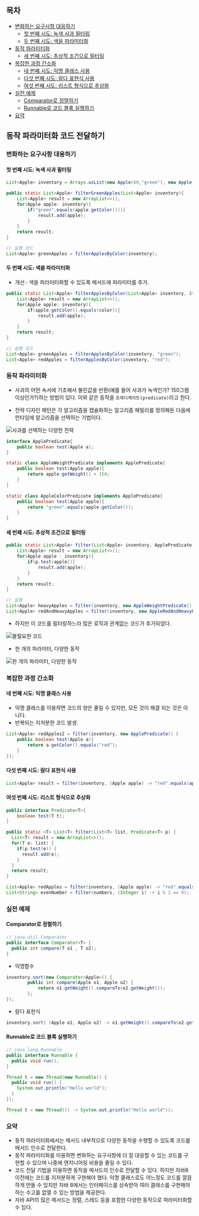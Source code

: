목차
----

-	[변화하는 요구사항 대응하기](#변화하는-요구사항-대응하기)
	-	[첫 번째 시도: 녹색 사과 필터링](#첫-번째-시도-녹색-사과-필터링)
	-	[두 번째 시도: 색을 파라미터화](#두-번째-시도-색을-파라미터화)
-	[동작 파라미터화](#동작-파라미터화)
	-	[세 번째 시도: 추상적 조건으로 필터링](#세-번째-시도-추상적-조건으로-필터링)
-	[복잡한 과정 간소화](#복잡한-과정-간소화)
	-	[네 번째 시도: 익명 클래스 사용](#네-번째-시도-익명-클래스-사용)
	-	[다섯 번째 시도: 람다 표현식 사용](#다섯-번째-시도-람다-표현식-사용)
	-	[여섯 번째 시도: 리스트 형식으로 추상화](#여섯-번째-시도-리스트-형식으로-추상화)
-	[실전 예제](#실전-예제)
	-	[Comparator로 정렬하기](#comparator로-정렬하기)
	-	[Runnable로 코드 블록 실행하기](#runnable로-코드-블록-실행하기)
-	[요약](#요약)

동작 파라미터화 코드 전달하기
-----------------------------

### 변화하는 요구사항 대응하기

#### 첫 번째 시도: 녹색 사과 필터링

```java
List<Apple> inventory = Arrays.asList(new Apple(80,"green"), new Apple(155, "green"), new Apple(120, "red"));
```

```java
public static List<Apple> filterGreenApples(List<Apple> inventory){
    List<Apple> result = new ArrayList<>();
    for(Apple apple: inventory){
        if("green".equals(apple.getColor())){
            result.add(apple);
        }
    }
    return result;
}

// 실행 코드
List<Apple> greenApples = filterApplesByColor(inventory);
```

#### 두 번째 시도: 색을 파라미터화

-	개선 : 색을 파라미터화할 수 있도록 메서드에 파라미터를 추가.

```java
public static List<Apple> filterApplesByColor(List<Apple> inventory, String color){
    List<Apple> result = new ArrayList<>();
    for(Apple apple: inventory){
        if(apple.getColor().equals(color)){
            result.add(apple);
        }
    }
    return result;
}

// 실행 코드
List<Apple> greenApples = filterApplesByColor(inventory, "green");
List<Apple> redApples = filterApplesByColor(inventory, "red");
```

### 동작 파라미터화

-	사과의 어떤 속서에 기초해서 불린값을 반환(예를 들어 사과가 녹색인가? 150그램 이상인가?)하는 방법이 있다. 이와 같은 동작을 `프레디케이트(predicate)`라고 한다.

-	전략 디자인 패턴은 각 알고리즘을 캡슐화하는 알고리즘 패밀리를 정의해둔 다음에 런타임에 알고리즘을 선택하는 기법이다.

![사과를 선택하는 다양한 전략](http://drive.google.com/uc?export=view&id=0ByLqiEM75qEzd3h5MnFXd0QyUlE)

```java
interface ApplePredicate{
	public boolean test(Apple a);
}

static class AppleWeightPredicate implements ApplePredicate{
	public boolean test(Apple apple){
		return apple.getWeight() > 150;
	}
}

static class AppleColorPredicate implements ApplePredicate{
	public boolean test(Apple apple){
		return "green".equals(apple.getColor());
	}
}
```

#### 세 번째 시도: 추상적 조건으로 필터링

```java
public static List<Apple> filter(List<Apple> inventory, ApplePredicate p){
    List<Apple> result = new ArrayList<>();
    for(Apple apple : inventory){
        if(p.test(apple)){
            result.add(apple);
        }
    }
    return result;
}    

// 실행
List<Apple> heavyApples = filter(inventory, new AppleWeightPredicate());
List<Apple> redAndHeavyApples = filter(inventory, new AppleRedAndHeavyPredicate());
```

-	하지만 이 코드를 필터링하느라 많은 로직과 관계없는 코드가 추가되었다.  

![불필요한 코드](http://drive.google.com/uc?export=view&id=0ByLqiEM75qEzOW9BSU5OU1otV3c)

-	한 개의 파라미터, 다양한 동작

![한 개의 파라미터, 다양한 동작](http://drive.google.com/uc?export=view&id=0ByLqiEM75qEzelRyekQwMF9iRkU)

### 복잡한 과정 간소화

#### 네 번째 시도: 익명 클래스 사용

-	익명 클래스를 이용하면 코드의 양은 줄일 수 있지만, 모든 것이 해결 되는 것은 아니다.
-	반복되는 지저분한 코드 발생.

```java
List<Apple> redApples2 = filter(inventory, new ApplePredicate() {
    public boolean test(Apple a){
        return a.getColor().equals("red");
    }
});
```

#### 다섯 번째 시도: 람다 표현식 사용

```java
List<Apple> result = filter(inventory, (Apple apple) -> "red".equals(apple.getColor()));
```

#### 여섯 번째 시도: 리스트 형식으로 추상화

```java
public interface Predicate<T>{
    boolean test(T t);
}

public static <T> List<T> filter(List<T> list, Predicate<T> p) {
  List<T> result = new ArrayList<>();
  for(T e: list) {
    if(p.test(e)) {      
      result.add(e);
    }
  }
  return result;
}

List<Apple> redApples = filter(inventory, (Apple apple) -> "red".equals(apple.getColor()));
List<String> evenNumber = filter(numbers, (Integer i) -> i % 2 == 0);
```

### 실전 예제

#### Comparator로 정렬하기

```java
// java.util.Comparator
public interface Comparator<T> {
  public int compare(T o1 , T o2);
}
```

-	익명함수

```java
inventory.sort(new Comparator<Apple>() {
        public int compare(Apple o1, Apple o2) {
            return o1.getWeight().compareTo(o2.getWeight());
        };
});
```

-	람다 표현식

```java
inventory.sort( (Apple o1, Apple o2) -> o1.getWeight().compareTo(o2.getWeight()));
```

#### Runnable로 코드 블록 실행하기

```java
// java.lang.Runnable
public interface Runnable {
  public void run();
}
```

```java
Thread t = new Thread(new Runnable() {
  public void run() {
    System.out.println("Hello world");
  }
});
```

```java
Thread t = new Thread(() -> System.out.println("Hello world"));
```

### 요약

-	동작 파라미터화에서는 메서드 내부적으로 다양한 동작을 수행할 수 있도록 코드를 메서드 인수로 전달한다.
-	동작 파라미터화를 이용하면 변화하는 요구사항에 더 잘 대응할 수 있는 코드를 구현할 수 있으며 나중에 엔지니어링 비용을 줄일 수 있다.
-	코드 전달 기법을 이용하면 동작을 메서드의 인수로 전달할 수 있다. 하지만 자바8 이전에는 코드를 지저분하게 구현해야 했다. 익명 클래스로도 어느정도 코드를 깔끔하게 만들 수 있지만 자바 8에서는 인터페이스를 상속받아 여러 클래스를 구현해야 하는 수고를 없앨 수 있는 방법을 제공한다.
-	자바 API의 많은 메서드는 정렬, 스레드 등을 포함한 다양한 동작으로 파라미터화할 수 있다.
